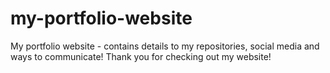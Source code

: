 # my-portfolio-website
My portfolio website - contains details to my repositories, social media and ways to communicate! Thank you for checking out my website!
